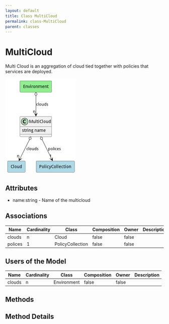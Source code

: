 ```yaml
---
layout: default
title: Class MultiCloud
permalink: class-MultiCloud
parent: classes
---
```


# MultiCloud

Multi Cloud is an aggregation of cloud tied together with policies that services are deployed.

![Logical Diagram](./logical.png)

## Attributes

* name:string - Name of the multicloud


## Associations

| Name | Cardinality | Class | Composition | Owner | Description |
| --- | --- | --- | --- | --- | --- |
| clouds | n | Cloud | false | false |  |
| polices | 1 | PolicyCollection | false | false |  |



## Users of the Model

| Name | Cardinality | Class | Composition | Owner | Description |
| --- | --- | --- | --- | --- | --- |
| clouds | n | Environment | false | false |  |





## Methods


<h2>Method Details</h2>
    

